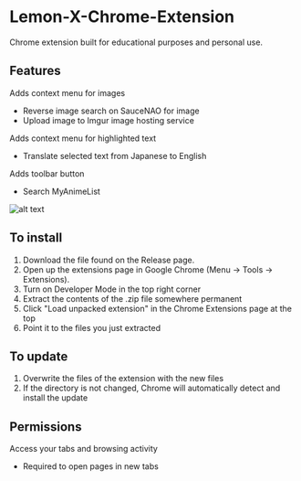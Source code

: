 Lemon-X-Chrome-Extension
========================
Chrome extension built for educational purposes and personal use.

Features
------------
Adds context menu for images
- Reverse image search on SauceNAO for image
- Upload image to Imgur image hosting service

Adds context menu for highlighted text
- Translate selected text from Japanese to English

Adds toolbar button
- Search MyAnimeList
 
![alt text](https://dl.dropboxusercontent.com/u/15765996/Images/Lemon%20X%20Chrome%20Extension/2014-03-09_23-22-55.png "")

To install
------------
1. Download the file found on the Release page.
2. Open up the extensions page in Google Chrome (Menu -> Tools -> Extensions).
3. Turn on Developer Mode in the top right corner
4. Extract the contents of the .zip file somewhere permanent
5. Click "Load unpacked extension" in the Chrome Extensions page at the top
6. Point it to the files you just extracted

To update
------------
1. Overwrite the files of the extension with the new files
2. If the directory is not changed, Chrome will automatically detect and install the update

Permissions
-----------------
Access your tabs and browsing activity
- Required to open pages in new tabs
